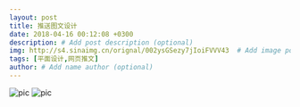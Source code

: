 ```yaml
---
layout: post
title: 推送图文设计
date: 2018-04-16 00:12:08 +0300
description: # Add post description (optional)
img: http://s4.sinaimg.cn/orignal/002ysGSezy7jIoiFVVV43  # Add image post (optional)
tags: [平面设计,网页推文] 
author: # Add name author (optional)
---
```



![pic](http://s4.sinaimg.cn/orignal/002ysGSezy7jJALU46L23)
![pic](http://s8.sinaimg.cn/orignal/002ysGSezy7jJAM0KQna7)
